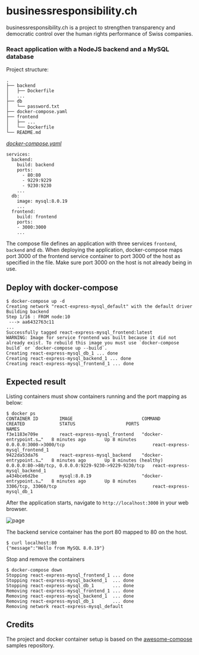 # businessresponsibility.ch

businessresponsibility.ch is a project to strengthen transparency and democratic control over the human rights
performance of Swiss companies.

### React application with a NodeJS backend and a MySQL database

Project structure:

```
.
├── backend
│   ├── Dockerfile
│   ...
├── db
│   └── password.txt
├── docker-compose.yaml
├── frontend
│   ├── ...
│   └── Dockerfile
└── README.md
```

[_docker-compose.yaml_](docker-compose.yaml)

```
services:
  backend:
    build: backend
    ports:
      - 80:80
      - 9229:9229
      - 9230:9230
    ...
  db:
    image: mysql:8.0.19
    ...
  frontend:
    build: frontend
    ports:
    - 3000:3000
    ...
```

The compose file defines an application with three services `frontend`, `backend` and `db`. When deploying the
application, docker-compose maps port 3000 of the frontend service container to port 3000 of the host as specified in
the file. Make sure port 3000 on the host is not already being in use.

## Deploy with docker-compose

```
$ docker-compose up -d
Creating network "react-express-mysql_default" with the default driver
Building backend
Step 1/16 : FROM node:10
 ---> aa6432763c11
...
Successfully tagged react-express-mysql_frontend:latest
WARNING: Image for service frontend was built because it did not already exist. To rebuild this image you must use `docker-compose build` or `docker-compose up --build`.
Creating react-express-mysql_db_1 ... done
Creating react-express-mysql_backend_1 ... done
Creating react-express-mysql_frontend_1 ... done
```

## Expected result

Listing containers must show containers running and the port mapping as below:

```
$ docker ps
CONTAINER ID        IMAGE                          COMMAND                  CREATED             STATUS                   PORTS                                                  NAMES
f3e1183e709e        react-express-mysql_frontend   "docker-entrypoint.s…"   8 minutes ago       Up 8 minutes             0.0.0.0:3000->3000/tcp                                 react-express-mysql_frontend_1
9422da53da76        react-express-mysql_backend    "docker-entrypoint.s…"   8 minutes ago       Up 8 minutes (healthy)   0.0.0.0:80->80/tcp, 0.0.0.0:9229-9230->9229-9230/tcp   react-express-mysql_backend_1
a434bce6d2be        mysql:8.0.19                   "docker-entrypoint.s…"   8 minutes ago       Up 8 minutes             3306/tcp, 33060/tcp                                    react-express-mysql_db_1
```

After the application starts, navigate to `http://localhost:3000` in your web browser.

![page](./output.png)

The backend service container has the port 80 mapped to 80 on the host.

```
$ curl localhost:80
{"message":"Hello from MySQL 8.0.19"}
```

Stop and remove the containers

```
$ docker-compose down
Stopping react-express-mysql_frontend_1 ... done
Stopping react-express-mysql_backend_1  ... done
Stopping react-express-mysql_db_1       ... done
Removing react-express-mysql_frontend_1 ... done
Removing react-express-mysql_backend_1  ... done
Removing react-express-mysql_db_1       ... done
Removing network react-express-mysql_default

```

## Credits

The project and docker container setup is based on the [awesome-compose](https://github.com/docker/awesome-compose)
samples repository.